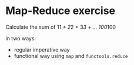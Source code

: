 # Map-Reduce exercise

Calculate the sum of 1*1 +  2*2 + 3*3 + ... 100*100

in two ways:
* regular imperative way
* functional way using `map` and `functools.reduce`
